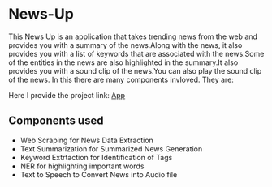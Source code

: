 # News-Up

This News Up is an application that takes trending news from the web and provides you with a summary of the news.Along with the news, it also provides you with a list of keywords that are associated with the news.Some of the entities in the news are also highlighted in the summary.It also provides you with a sound clip of the news.You can also play the sound clip of the news. In this there are many components invloved. They are:

Here I provide the project link:
[App](https://vasanthengineer4949-news-up-app-bhlwgj.streamlitapp.com/)

## Components used
* Web Scraping for News Data Extraction
* Text Summarization for Summarized News Generation
* Keyword Extrtaction for Identification of Tags
* NER for highlighting important words
* Text to Speech to Convert News into Audio file
